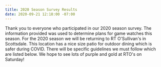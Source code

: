```yaml
---
title: 2020 Season Survey Results
date: 2020-09-21 12:18:00 -07:00
---
```


Thank you to everyone who participated in our 2020 season survey. The information provided was used to determine plans for game watches this season. For the 2020 season we will be returning to RT O'Sullivan's in Scottsdale. This location has a nice size patio for outdoor dining which is safer during COVID. There will be specific guidelines we must follow which are listed below. We hope to see lots of purple and gold at RTO's on Saturday!